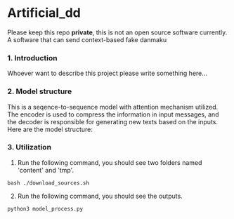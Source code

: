 # Artificial_dd
Please keep this repo **private**, this is not an open source software currently.
A software that can send context-based fake danmaku

### 1. Introduction
Whoever want to describe this project please write something here...

### 2. Model structure
This is a seqence-to-sequence model with attention mechanism utilized. The encoder is used to compress the information in input messages, and the decoder is responsible for generating new texts based on the inputs. Here are the model structure:





### 3. Utilization
1. Run the following command, you should see two folders named 'content' and 'tmp'.
```
bash ./download_sources.sh
```
2. Run the following command, you should see the outputs.
```
python3 model_process.py
```
